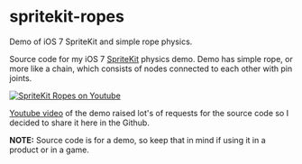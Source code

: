 spritekit-ropes
===============

Demo of iOS 7 SpriteKit and simple rope physics.

Source code for my iOS 7 [SpriteKit](https://developer.apple.com/library/mac/documentation/GraphicsAnimation/Conceptual/SpriteKit_PG/Introduction/Introduction.html) physics demo. Demo has simple rope, or more like a chain, which consists of nodes connected to each other with pin joints.

[![SpriteKit Ropes on Youtube](http://img.youtube.com/vi/7jWdcbmnmKQ/0.jpg)](https://www.youtube.com/watch?v=7jWdcbmnmKQ&hd=1)

[Youtube video](https://www.youtube.com/watch?v=7jWdcbmnmKQ&hd=1) of the demo raised lot's of requests for the source code so I decided to share it here in the Github.

__NOTE:__ Source code is for a demo, so keep that in mind if using it in a product or in a game.
